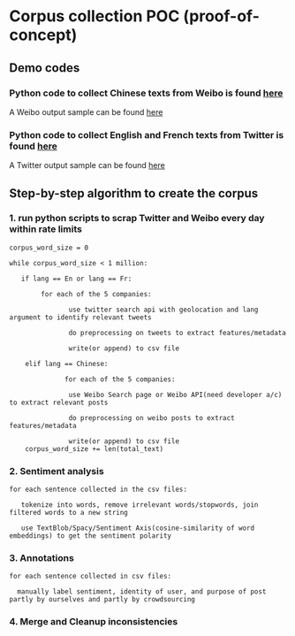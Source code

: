 # Corpus collection POC (proof-of-concept)

## Demo codes

### Python code to collect Chinese texts from Weibo is found [here](https://github.ubc.ca/shuning3/COLX523_SH_VT_AL/blob/amylam/codes/weibo_scrap_test.py)

A Weibo output sample can be found [here](https://github.ubc.ca/shuning3/COLX523_SH_VT_AL/blob/amylam/codes/weibo_apple_scrap_string.csv)

### Python code to collect English and French texts from Twitter is found [here](https://github.ubc.ca/shuning3/COLX523_SH_VT_AL/blob/amylam/codes/tweepy_test.py)

A Twitter output sample can be found [here](https://github.ubc.ca/shuning3/COLX523_SH_VT_AL/blob/amylam/codes/twitter_apple_scrap_string.csv)

## Step-by-step algorithm to create the corpus

### 1. run python scripts to scrap Twitter and Weibo every day within rate limits
    corpus_word_size = 0
 
    while corpus_word_size < 1 million: 
 
       if lang == En or lang == Fr:

            for each of the 5 companies:

                   use twitter search api with geolocation and lang argument to identify relevant tweets

                   do preprocessing on tweets to extract features/metadata 

                   write(or append) to csv file 

        elif lang == Chinese:

                  for each of the 5 companies:

                   use Weibo Search page or Weibo API(need developer a/c) to extract relevant posts

                   do preprocessing on weibo posts to extract features/metadata 

                   write(or append) to csv file 
        corpus_word_size += len(total_text)            

### 2. Sentiment analysis
    for each sentence collected in the csv files:

       tokenize into words, remove irrelevant words/stopwords, join filtered words to a new string
       
       use TextBlob/Spacy/Sentiment Axis(cosine-similarity of word embeddings) to get the sentiment polarity

### 3. Annotations
    for each sentence collected in csv files:

      manually label sentiment, identity of user, and purpose of post partly by ourselves and partly by crowdsourcing

### 4. Merge and Cleanup inconsistencies

